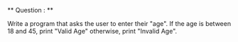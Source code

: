 ** Question : **

Write a program that asks the user to enter their "age". If the age is between 18 and 45, print "Valid Age" otherwise, print "Invalid Age".